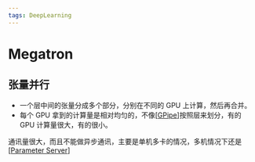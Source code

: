 ```yaml
---
tags: DeepLearning
---
```


# Megatron

## 张量并行

- 一个层中间的张量分成多个部分，分别在不同的 GPU 上计算，然后再合并。
- 每个 GPU 拿到的计算量是相对均匀的，不像[[GPipe]]按照层来划分，有的 GPU 计算量很大，有的很小。

通讯量很大，而且不能做异步通讯，主要是单机多卡的情况，多机情况下还是[[Parameter Server]]

[//begin]: # "Autogenerated link references for markdown compatibility"
[GPipe]: GPipe.md "GPipe"
[Parameter Server]: <Parameter Server.md> "Parameter Server"
[//end]: # "Autogenerated link references"
